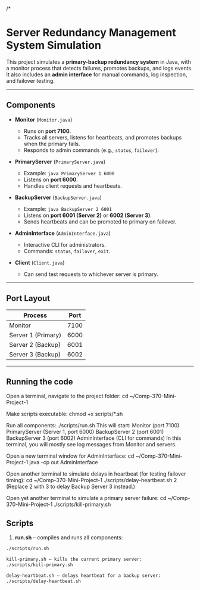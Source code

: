 /*
# Server Redundancy Management System Simulation

This project simulates a **primary-backup redundancy system** in Java, with a monitor process that detects failures, promotes backups, and logs events.
It also includes an **admin interface** for manual commands, log inspection, and failover testing.

---

## Components

- **Monitor** (`Monitor.java`)  
  - Runs on **port 7100**.  
  - Tracks all servers, listens for heartbeats, and promotes backups when the primary fails.  
  - Responds to admin commands (e.g., `status`, `failover`).

- **PrimaryServer** (`PrimaryServer.java`)  
  - Example: `java PrimaryServer 1 6000`  
  - Listens on **port 6000**.  
  - Handles client requests and heartbeats.

- **BackupServer** (`BackupServer.java`)  
  - Example: `java BackupServer 2 6001`  
  - Listens on **port 6001 (Server 2)** or **6002 (Server 3)**.  
  - Sends heartbeats and can be promoted to primary on failover.

- **AdminInterface** (`AdminInterface.java`)  
  - Interactive CLI for administrators.  
  - Commands: `status`, `failover`, `exit`.

- **Client** (`Client.java`)  
  - Can send test requests to whichever server is primary.

---

## Port Layout

| Process            | Port |
|--------------------|------|
| Monitor            | 7100 |
| Server 1 (Primary) | 6000 |
| Server 2 (Backup)  | 6001 |
| Server 3 (Backup)  | 6002 |

---
## Running the code
Open a terminal, navigate to the project folder:
cd ~/Comp-370-Mini-Project-1

Make scripts executable:
chmod +x scripts/*.sh

Run all components:
./scripts/run.sh
This will start:
Monitor (port 7100)
PrimaryServer (Server 1, port 6000)
BackupServer 2 (port 6001)
BackupServer 3 (port 6002)
AdminInterface (CLI for commands)
In this terminal, you will mostly see log messages from Monitor and servers.

Open a new terminal window for AdminInterface:
cd ~/Comp-370-Mini-Project-1
java -cp out AdminInterface

Open another terminal to simulate delays in heartbeat (for testing failover timing):
cd ~/Comp-370-Mini-Project-1
./scripts/delay-heartbeat.sh 2 (Replace 2 with 3 to delay Backup Server 3 instead.)

Open yet another terminal to simulate a primary server failure:
cd ~/Comp-370-Mini-Project-1
./scripts/kill-primary.sh

## Scripts

1. **run.sh** – compiles and runs all components:

```bash
./scripts/run.sh

kill-primary.sh – kills the current primary server:
./scripts/kill-primary.sh

delay-heartbeat.sh – delays heartbeat for a backup server:
./scripts/delay-heartbeat.sh

